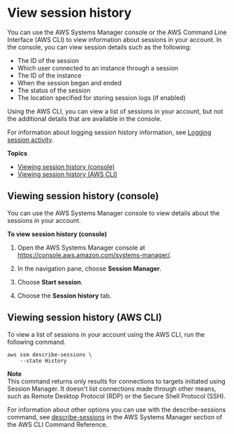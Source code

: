 # View session history<a name="session-manager-working-with-view-history"></a>

You can use the AWS Systems Manager console or the AWS Command Line Interface \(AWS CLI\) to view information about sessions in your account\. In the console, you can view session details such as the following:
+ The ID of the session
+ Which user connected to an instance through a session
+ The ID of the instance
+ When the session began and ended
+ The status of the session
+ The location specified for storing session logs \(if enabled\)

Using the AWS CLI, you can view a list of sessions in your account, but not the additional details that are available in the console\.

For information about logging session history information, see [Logging session activity](session-manager-logging.md)\.

**Topics**
+ [Viewing session history \(console\)](#view-console)
+ [Viewing session history \(AWS CLI\)](#view-history-cli)

## Viewing session history \(console\)<a name="view-console"></a>

You can use the AWS Systems Manager console to view details about the sessions in your account\.

**To view session history \(console\)**

1. Open the AWS Systems Manager console at [https://console\.aws\.amazon\.com/systems\-manager/](https://console.aws.amazon.com/systems-manager/)\.

1. In the navigation pane, choose **Session Manager**\.

1. Choose **Start session**\.

1. Choose the **Session history** tab\.

## Viewing session history \(AWS CLI\)<a name="view-history-cli"></a>

To view a list of sessions in your account using the AWS CLI, run the following command\.

```
aws ssm describe-sessions \
    --state History
```

**Note**  
This command returns only results for connections to targets initiated using Session Manager\. It doesn't list connections made through other means, such as Remote Desktop Protocol \(RDP\) or the Secure Shell Protocol \(SSH\)\.

For information about other options you can use with the describe\-sessions command, see [describe\-sessions](https://docs.aws.amazon.com/cli/latest/reference/ssm/describe-sessions.html) in the AWS Systems Manager section of the AWS CLI Command Reference\.